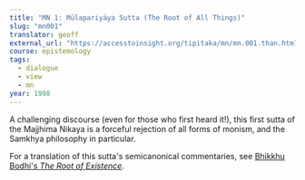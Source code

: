 ```yaml
---
title: "MN 1: Mūlapariyāya Sutta (The Root of All Things)"
slug: "mn001"
translator: geoff
external_url: "https://accesstoinsight.org/tipitaka/mn/mn.001.than.html"
course: epistemology
tags:
  - dialogue
  - view
  - mn
year: 1998
---
```


A challenging discourse (even for those who first heard it!), this first sutta of the Majjhima Nikaya is a forceful rejection of all forms of monism, and the Samkhya philosophy in particular.

For a translation of this sutta's semicanonical commentaries, see [Bhikkhu Bodhi's *The Root of Existence*](/content/monographs/mn1-cmy_bodhi).
